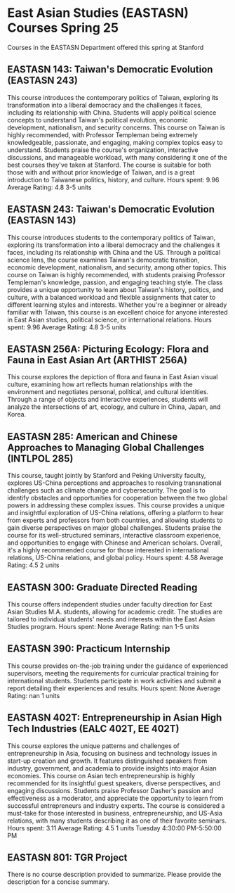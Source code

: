 # East Asian Studies (EASTASN) Courses Spring 25 
Courses in the EASTASN Department offered this spring at Stanford
 ## EASTASN 143: Taiwan's Democratic Evolution (EASTASN 243)
This course introduces the contemporary politics of Taiwan, exploring its transformation into a liberal democracy and the challenges it faces, including its relationship with China. Students will apply political science concepts to understand Taiwan's political evolution, economic development, nationalism, and security concerns.
This course on Taiwan is highly recommended, with Professor Templeman being extremely knowledgeable, passionate, and engaging, making complex topics easy to understand. Students praise the course's organization, interactive discussions, and manageable workload, with many considering it one of the best courses they've taken at Stanford. The course is suitable for both those with and without prior knowledge of Taiwan, and is a great introduction to Taiwanese politics, history, and culture.
Hours spent: 9.96
Average Rating: 4.8
3-5 units
## EASTASN 243: Taiwan's Democratic Evolution (EASTASN 143)
This course introduces students to the contemporary politics of Taiwan, exploring its transformation into a liberal democracy and the challenges it faces, including its relationship with China and the US. Through a political science lens, the course examines Taiwan's democratic transition, economic development, nationalism, and security, among other topics.
This course on Taiwan is highly recommended, with students praising Professor Templeman's knowledge, passion, and engaging teaching style. The class provides a unique opportunity to learn about Taiwan's history, politics, and culture, with a balanced workload and flexible assignments that cater to different learning styles and interests. Whether you're a beginner or already familiar with Taiwan, this course is an excellent choice for anyone interested in East Asian studies, political science, or international relations.
Hours spent: 9.96
Average Rating: 4.8
3-5 units
## EASTASN 256A: Picturing Ecology: Flora and Fauna in East Asian Art (ARTHIST 256A)
This course explores the depiction of flora and fauna in East Asian visual culture, examining how art reflects human relationships with the environment and negotiates personal, political, and cultural identities. Through a range of objects and interactive experiences, students will analyze the intersections of art, ecology, and culture in China, Japan, and Korea.
## EASTASN 285: American and Chinese Approaches to Managing Global Challenges (INTLPOL 285)
This course, taught jointly by Stanford and Peking University faculty, explores US-China perceptions and approaches to resolving transnational challenges such as climate change and cybersecurity. The goal is to identify obstacles and opportunities for cooperation between the two global powers in addressing these complex issues.
This course provides a unique and insightful exploration of US-China relations, offering a platform to hear from experts and professors from both countries, and allowing students to gain diverse perspectives on major global challenges. Students praise the course for its well-structured seminars, interactive classroom experience, and opportunities to engage with Chinese and American scholars. Overall, it's a highly recommended course for those interested in international relations, US-China relations, and global policy.
Hours spent: 4.58
Average Rating: 4.5
2 units
## EASTASN 300: Graduate Directed Reading
This course offers independent studies under faculty direction for East Asian Studies M.A. students, allowing for academic credit. The studies are tailored to individual students' needs and interests within the East Asian Studies program.
Hours spent: None
Average Rating: nan
1-5 units
## EASTASN 390: Practicum Internship
This course provides on-the-job training under the guidance of experienced supervisors, meeting the requirements for curricular practical training for international students. Students participate in work activities and submit a report detailing their experiences and results.
Hours spent: None
Average Rating: nan
1 units
## EASTASN 402T: Entrepreneurship in Asian High Tech Industries (EALC 402T, EE 402T)
This course explores the unique patterns and challenges of entrepreneurship in Asia, focusing on business and technology issues in start-up creation and growth. It features distinguished speakers from industry, government, and academia to provide insights into major Asian economies.
This course on Asian tech entrepreneurship is highly recommended for its insightful guest speakers, diverse perspectives, and engaging discussions. Students praise Professor Dasher's passion and effectiveness as a moderator, and appreciate the opportunity to learn from successful entrepreneurs and industry experts. The course is considered a must-take for those interested in business, entrepreneurship, and US-Asia relations, with many students describing it as one of their favorite seminars.
Hours spent: 3.11
Average Rating: 4.5
1 units
Tuesday 4:30:00 PM-5:50:00 PM
## EASTASN 801: TGR Project
There is no course description provided to summarize. Please provide the description for a concise summary.